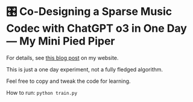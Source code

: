 # 🎛️ Co-Designing a Sparse Music Codec with ChatGPT o3 in One Day — My Mini Pied Piper

For details, see [this blog post](https://akuz.me/co-designing-a-sparse-music-codec-with-chatgpt-o3-in-one-day-my-mini-pied-piper.html) on my website.

This is just a one day experiment, not a fully fledged algorithm.

Feel free to copy and tweak the code for learning.

How to run: `python train.py`